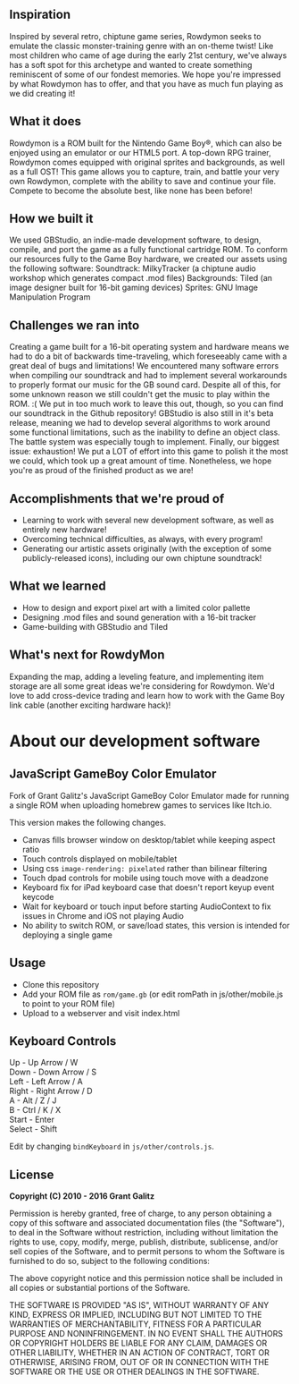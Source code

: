 ## Inspiration
Inspired by several retro, chiptune game series, Rowdymon seeks to emulate the classic monster-training genre with an on-theme twist! Like most children who came of age during the early 21st century, we've always has a soft spot for this archetype and wanted to create something reminiscent of some of our fondest memories. We hope you're impressed by what Rowdymon has to offer, and that you have as much fun playing as we did creating it!

## What it does
Rowdymon is a ROM built for the Nintendo Game Boy®, which can also be enjoyed using an emulator or our HTML5 port. A top-down RPG trainer, Rowdymon comes equipped with original sprites and backgrounds, as well as a full OST! This game allows you to capture, train, and battle your very own Rowdymon, complete with the ability to save and continue your file. Compete to become the absolute best, like none has been before!

## How we built it
We used GBStudio, an indie-made development software, to design, compile, and port the game as a fully functional cartridge ROM. To conform our resources fully to the Game Boy hardware, we created our assets using the following software:
Soundtrack: MilkyTracker (a chiptune audio workshop which generates compact .mod files)
Backgrounds: Tiled (an image designer built for 16-bit gaming devices)
Sprites: GNU Image Manipulation Program

## Challenges we ran into
Creating a game built for a 16-bit operating system and hardware means we had to do a bit of backwards time-traveling, which foreseeably came with a great deal of bugs and limitations! We encountered many software errors when compiling our soundtrack and had to implement several workarounds to properly format our music for the GB sound card. Despite all of this, for some unknown reason we still couldn't get the music to play within the ROM. :( We put in too much work to leave this out, though, so you can find our soundtrack in the Github repository!
GBStudio is also still in it's beta release, meaning we had to develop several algorithms to work around some functional limitations, such as the inability to define an object class. The battle system was especially tough to implement.
Finally, our biggest issue: exhaustion! We put a LOT of effort into this game to polish it the most we could, which took up a great amount of time. Nonetheless, we hope you're as proud of the finished product as we are!

## Accomplishments that we're proud of
* Learning to work with several new development software, as well as entirely new hardware!
* Overcoming technical difficulties, as always, with every program!
* Generating our artistic assets originally (with the exception of some publicly-released icons), including our own chiptune soundtrack!

## What we learned
* How to design and export pixel art with a limited color pallette
* Designing .mod files and sound generation with a 16-bit tracker
* Game-building with GBStudio and Tiled

## What's next for RowdyMon
Expanding the map, adding a leveling feature, and implementing item storage are all some great ideas we're considering for Rowdymon. We'd love to add cross-device trading and learn how to work with the Game Boy link cable (another exciting hardware hack)!


# About our development software

## JavaScript GameBoy Color Emulator

Fork of Grant Galitz's JavaScript GameBoy Color Emulator made for running a single ROM
when uploading homebrew games to services like Itch.io.

This version makes the following changes.

- Canvas fills browser window on desktop/tablet while keeping aspect ratio
- Touch controls displayed on mobile/tablet 
- Using css `image-rendering: pixelated` rather than bilinear filtering
- Touch dpad controls for mobile using touch move with a deadzone
- Keyboard fix for iPad keyboard case that doesn't report keyup event keycode
- Wait for keyboard or touch input before starting AudioContext to fix issues in Chrome and iOS not playing Audio
- No ability to switch ROM, or save/load states, this version is intended for deploying a single game

## Usage

- Clone this repository
- Add your ROM file as `rom/game.gb` (or edit romPath in js/other/mobile.js to point to your ROM file)
- Upload to a webserver and visit index.html

## Keyboard Controls

Up - Up Arrow / W  
Down - Down Arrow / S  
Left - Left Arrow / A  
Right - Right Arrow / D  
A - Alt / Z / J  
B - Ctrl / K / X  
Start - Enter  
Select - Shift  

Edit by changing `bindKeyboard` in `js/other/controls.js`.

## License

**Copyright (C) 2010 - 2016 Grant Galitz**

Permission is hereby granted, free of charge, to any person obtaining a copy of this software and associated documentation files (the "Software"), to deal in the Software without restriction, including without limitation the rights to use, copy, modify, merge, publish, distribute, sublicense, and/or sell copies of the Software, and to permit persons to whom the Software is furnished to do so, subject to the following conditions:

The above copyright notice and this permission notice shall be included in all copies or substantial portions of the Software.

THE SOFTWARE IS PROVIDED "AS IS", WITHOUT WARRANTY OF ANY KIND, EXPRESS OR IMPLIED, INCLUDING BUT NOT LIMITED TO THE WARRANTIES OF MERCHANTABILITY, FITNESS FOR A PARTICULAR PURPOSE AND NONINFRINGEMENT. IN NO EVENT SHALL THE AUTHORS OR COPYRIGHT HOLDERS BE LIABLE FOR ANY CLAIM, DAMAGES OR OTHER LIABILITY, WHETHER IN AN ACTION OF CONTRACT, TORT OR OTHERWISE, ARISING FROM, OUT OF OR IN CONNECTION WITH THE SOFTWARE OR THE USE OR OTHER DEALINGS IN THE SOFTWARE.
